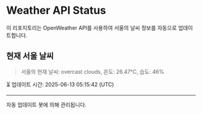 
# Weather API Status

이 리포지토리는 OpenWeather API를 사용하여 서울의 날씨 정보를 자동으로 업데이트합니다.

## 현재 서울 날씨
> 서울의 현재 날씨: overcast clouds, 온도: 26.47°C, 습도: 46%

⏳ 업데이트 시간: 2025-06-13 05:15:42 (UTC)

---
자동 업데이트 봇에 의해 관리됩니다.
